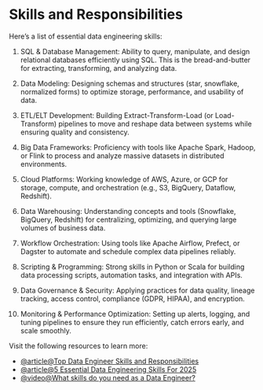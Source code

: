 # Skills and Responsibilities

Here’s a list of essential data engineering skills:

1.  SQL & Database Management: Ability to query, manipulate, and design relational databases efficiently using SQL. This is the bread-and-butter for extracting, transforming, and analyzing data.
    
2.  Data Modeling: Designing schemas and structures (star, snowflake, normalized forms) to optimize storage, performance, and usability of data.
    
3.  ETL/ELT Development: Building Extract-Transform-Load (or Load-Transform) pipelines to move and reshape data between systems while ensuring quality and consistency.
    
4.  Big Data Frameworks: Proficiency with tools like Apache Spark, Hadoop, or Flink to process and analyze massive datasets in distributed environments.
    
5.  Cloud Platforms: Working knowledge of AWS, Azure, or GCP for storage, compute, and orchestration (e.g., S3, BigQuery, Dataflow, Redshift).
    
6.  Data Warehousing: Understanding concepts and tools (Snowflake, BigQuery, Redshift) for centralizing, optimizing, and querying large volumes of business data.
    
7.  Workflow Orchestration: Using tools like Apache Airflow, Prefect, or Dagster to automate and schedule complex data pipelines reliably.
    
8.  Scripting & Programming: Strong skills in Python or Scala for building data processing scripts, automation tasks, and integration with APIs.
    
9.  Data Governance & Security: Applying practices for data quality, lineage tracking, access control, compliance (GDPR, HIPAA), and encryption.
    
10.  Monitoring & Performance Optimization: Setting up alerts, logging, and tuning pipelines to ensure they run efficiently, catch errors early, and scale smoothly.

Visit the following resources to learn more:

- [@article@Top Data Engineer Skills and Responsibilities](https://www.simplilearn.com/data-engineer-role-article)
- [@article@5 Essential Data Engineering Skills For 2025](https://www.datacamp.com/blog/essential-data-engineering-skills)
- [@video@What skills do you need as a Data Engineer?](https://www.youtube.com/watch?v=sF04UxNAvmg)
